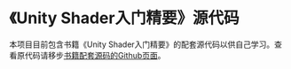 # 《Unity Shader入门精要》源代码

本项目目前包含书籍《Unity Shader入门精要》的配套源代码以供自己学习。查看原代码请移步<a href="https://github.com/candycat1992/Unity_Shaders_Book" target="_blank">书籍配套源码的Github页面</a>。
